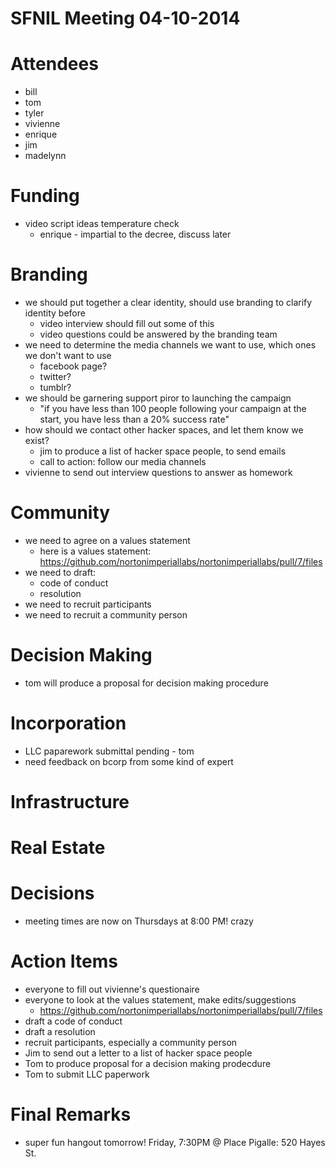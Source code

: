 SFNIL Meeting 04-10-2014
========================

Attendees
=========

* bill
* tom
* tyler
* vivienne
* enrique
* jim
* madelynn

	
Funding
=======
	
* video script ideas temperature check 
	* enrique - impartial to the decree, discuss later
	
	
Branding
========
	
* we should put together a clear identity, should use branding to clarify identity before
	* video interview should fill out some of this
	* video questions could be answered by the branding team
* we need to determine the media channels we want to use, which ones we don't want to use
	* facebook page?
	* twitter?
	* tumblr?
* we should be garnering support piror to launching the campaign
	* "if you have less than 100 people following your campaign at the start, you have less than a 20% success rate" 
* how should we contact other hacker spaces, and let them know we exist?
	* jim to produce a list of hacker space people, to send emails
	* call to action: follow our media channels
* vivienne to send out interview questions to answer as homework
	
	
Community
=========
	
* we need to agree on a values statement
	* here is a values statement: https://github.com/nortonimperiallabs/nortonimperiallabs/pull/7/files
* we need to draft:
	* code of conduct
	* resolution
* we need to recruit participants
* we need to recruit a community person
	
		
Decision Making
===============
	
* tom will produce a proposal for decision making procedure
	
	
Incorporation
=============
	
* LLC paparework submittal pending - tom
* need feedback on bcorp from some kind of expert

	
Infrastructure
==============	
	
	
Real Estate
===========
	
	
Decisions
=========

* meeting times are now on Thursdays at 8:00 PM! crazy
		

Action Items
============

* everyone to fill out vivienne's questionaire
* everyone to look at the values statement, make edits/suggestions
	* https://github.com/nortonimperiallabs/nortonimperiallabs/pull/7/files
* draft a code of conduct
* draft a resolution
* recruit participants, especially a community person
* Jim to send out a letter to a list of hacker space people
* Tom to produce proposal for a decision making prodecdure
* Tom to submit LLC paperwork

		
Final Remarks
=============
	
* super fun hangout tomorrow! Friday, 7:30PM @ Place Pigalle: 520 Hayes St.
